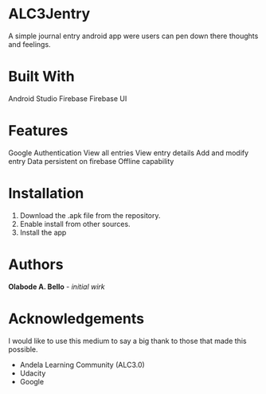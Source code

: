 # ALC3Jentry
A simple journal entry android app were users can pen down there thoughts and feelings.

# Built With
Android Studio
Firebase
Firebase UI

# Features
Google Authentication
View all entries
View entry details
Add and modify entry
Data persistent on firebase
Offline capability

# Installation
1. Download the .apk file from the repository.
2. Enable install from other sources.
3. Install the app

# Authors
**Olabode A. Bello** - *initial wirk*

# Acknowledgements
I would like to use this medium to say a big thank to those that made this possible.
- Andela Learning Community (ALC3.0)
- Udacity
- Google
